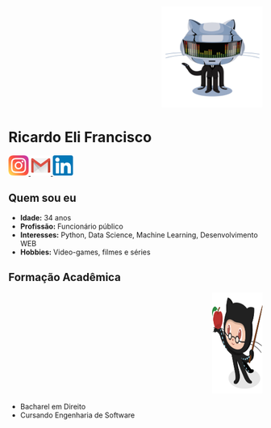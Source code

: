 <p align="right">
  <img src="https://github.com/Ricardoelif/Ricardoelif/blob/main/imgs/daftpunktocat-thomas.gif" width="200" height="200" alt="Imagem de perfil estilizada"/>
</p>

# Ricardo Eli Francisco

<p align="left">
  <a href="https://www.instagram.com/ricardoelif">
    <img src="https://github.com/Ricardoelif/Ricardoelif/blob/main/imgs/instagram.png" width="40" height="40" alt="Instagram"/>
  </a>
  <a href="mailto:contato@ricardoelca">
    <img src="https://github.com/Ricardoelif/Ricardoelif/blob/main/imgs/email.png" width="40" height="40" alt="Email"/>
  </a>
  <a href="https://www.linkedin.com/in/ricardoelif">
    <img src="https://github.com/Ricardoelif/Ricardoelif/blob/main/imgs/linkedin.png" width="40" height="40" alt="LinkedIn"/>
  </a>
</p>

## Quem sou eu

- **Idade:** 34 anos
- **Profissão:** Funcionário público
- **Interesses:** Python, Data Science, Machine Learning, Desenvolvimento WEB
- **Hobbies:** Video-games, filmes e séries

## Formação Acadêmica

<p align="right">
  <img src="https://github.com/Ricardoelif/Ricardoelif/blob/main/imgs/estudioso.png" width="100" height="200" alt="Imagem de estudo"/>
</p>

- Bacharel em Direito
- Cursando Engenharia de Software

